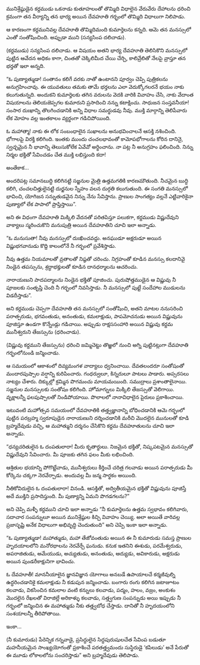 ﻿మునిశ్రేష్ఠుడైన కర్దముడు ఒకనాడు కుతూహలంతో తొమ్మిది విధాలైన వేరువేరు దేహాలను ధరించి క్రమంగా తన వీర్యాన్ని తన భార్య అయిన దేవహూతి గర్భంలో తొమ్మిది విధాలుగా నిలిపాడు. 

ఆ కారణంగా కర్దమునివల్ల దేవహూతి తొమ్మిదిమంది కుమార్తెలను కన్నది. ఆమె తన మనస్సులో ఎంతో సంతోషించింది. అప్పుడా ముని (సన్యసింప దలిచాడు). 

(కర్దముడు) సన్యసింప దలిచాడు. ఆ విషయం అతని భార్య దేవహూతి తెలిసికొని మనస్సులో పుట్టిన ఆవేదన అధికం కాగా, చింతతో చెక్కిలిమీద చేయి చేర్చి, కాలివ్రేలితో నేలపై వ్రాస్తూ తన భర్తతో ఇలా అన్నది. 

“ఓ పుణ్యాత్ముడా! సంతానం కలిగే వరకు నాతో ఉంటానని పూర్వం చెప్పి పుత్రికలను అనుగ్రహించావు. ఈ యువతులు తమకు తామే భర్తలను ఎలా వెదుక్కోగలరనే భయం నాకు కలుగుతున్నది. అందుకని కుమార్తెలకు తగిన వరులను వెదకి వారికి వివాహం చేసి, నాకు వేదాంత విషయాలను తెలియజెప్పగల కుమారుని ప్రసాదించి నన్ను కటాక్షించు. సాధుజన సంస్తవనీయా! సంసార దుఃఖాన్ని తొలగించడానికి అన్ని విధాల సమర్థుడవు నీవు. ముక్తి మార్గాన్ని తెలిపేవారు లేక మోహం వల్ల ఇంతకాలం వ్యర్థంగా గడిచిపోయింది. 

ఓ మహాత్మా! నాకు ఈ లోక సంబంధాలైన సుఖాలను అనుభవించాలనే ఆసక్తి నశించింది. భోగాలపై విరక్తి కలిగింది. ఇంతకు ముందు చంచలభావంతో కామోపభోగాలను కోరిన దానినై, స్వచ్ఛమైన నీ భావాన్ని తెలుసుకోలేక ఏవేవో అర్థించాను. నా పట్ల నీ అనుగ్రహం ఫలించింది. నిన్ను నిర్మల భక్తితో సేవించడం చేత ముక్తి లభిస్తుంది కదా! 

అంతేకాక... 

అందరిపట్ల సమానబుద్ధి కలిగినట్టి సజ్జనుల మైత్రి ఉత్తమగతికి కారణమౌతుంది. నీచమైన బుద్ధి కలిగి, చంచలచిత్తులైనట్టి దుర్జనుల స్నేహం వలన దుర్గతి కలుగుతుంది. ఈ సంగతి మనస్సులో భావించి, యోగిజన సన్నుతుడవైన నిన్ను నేను సేవిస్తాను. ప్రాణుల సాంగత్యం వల్లనే ఎట్టివారికైనా పుణ్యాలో లేక పాపాలో ప్రాప్తిస్తాయి”. 

అని ఈ విధంగా దేవహూతి మిక్కిలి వేదనతో పరితపిస్తూ పలుకగా, కర్దముడు విష్ణుదేవుని వాక్యాలు స్మరించుకొని మనుపుత్రి అయిన దేవహూతిని చూచి ఇలా అన్నాడు. 

“ఓ మనుసుతా! నీవు మనస్సులో దుఃఖించవద్దు. అనఘుడూ అక్షరుడూ అయిన విష్ణుభగవానుడు కొద్ది కాలంలోనే నీ గర్భంలో ప్రవేశిస్తాడు. 

నీవు ఉత్తమ నియమాలతో వ్రతాలతో నిష్ఠతో చరించు. నిగ్రహంతో కూడిన మనస్సు కలదానివై నిండైన తపస్సును, శ్రద్ధాభక్తులతో కూడిన దానధర్మాలను ఆచరించు. 

నారాయణుని పాదపద్మాలను నిండైన భక్తితో పూజించు. పురుషోత్తముడైన ఆ విష్ణువు నీ పూజలకు సంతృప్తి చెంది నీ గర్భంలో నివసిస్తాడు. నీ మనస్సులో పుట్టే సందేహాల ముడులను విడదీస్తాడు”. 

అని కర్దముడు చెప్పగా దేవహూతి తన మనస్సులో సంతోషించి, అతని మాటల ననుసరించి పరాత్పరుడు, భగవంతుడు, అనంతుడు, కమలాక్షుడు, పాపమోచనుడు అయిన విష్ణువును పూజిస్తూ ఉండగా కొన్నేండ్లు గడిచాయి. అప్పుడు రాక్షససంహారి అయిన విష్ణువు కర్దమ మునీశ్వరుని తేజస్సును (ధరించాడు). 

(విష్ణువు కర్దముని తేజస్సును) ధరించి జమ్మిచెట్టు తొఱ్ఱలో నుంచి అగ్ని పుట్టినట్లుగా దేవహూతి గర్భంలోనుండి జన్మించాడు. 

ఆ సమయంలో ఆకాశంలో దివ్యమంగళ వాద్యాలు ధ్వనించాయి. దేవతలందరూ సంతోషంతో మందారపుష్పాల వర్షాన్ని కురిపించారు. గంధర్వులూ, కిన్నరులూ పాటలు పాడారు. అప్సరసలు నాట్యం చేశారు. దిక్కుల్లో క్రమ్మిన పొగమంచు మాయమయింది. సముద్రాలు ప్రశాంతాలైనాయి. సజ్జనుల మనస్సులకు సంతోషం కలిగింది. హోమాగ్నులు మిక్కిలి తేజస్సుతో వెలిగాయి. వృక్షాలన్నీ ఫలపుష్పాలతో నిండిపోయాయి. పొలాలలో నానావిధాలైన పైరులు ప్రకాశించాయి. 

ఇటువంటి మహోత్సవ సమయంలో దేవహూతికి తత్త్వజ్ఞానాన్ని బోధించడానికి ఆమె గర్భంలో పుట్టిన పరబ్రహ్మ స్వరూపుడైన నారాయణుని దర్శించడానికి మరీచి మొదలైన మునులతో కూడి బ్రహ్మదేవుడు వచ్చి, ఆ మహాత్ముని దర్శనం చేసికొని కర్దమ దేవహూతులను చూచి ఇలా అన్నాడు. 

“ధన్యచరితులైన ఓ దంపతులారా! మీరు కృతార్థులు. నిజమైన భక్తితో, నిష్కపటమైన మనస్సుతో విష్ణుదేవుని సేవించారు. మీ పూజకు తగిన ఫలం మీకు లభించింది. 

ఆశ్రితుల భయాన్ని పోగొట్టేవాడు, మునీశ్వరులు కీర్తించే చరిత్ర గలవాడు అయిన పరాత్పరుడు మీ కోర్కెను చక్కగా నెరవేర్చాడు. అందువల్ల మీ జన్మ సార్థకం అయింది. 

నీతికోవిదులైన ఓ దంపతులారా! వినండి. ఆసక్తితో, అద్వితీయమైన భక్తితో విష్ణువును పూజిస్తే అదే ముక్తిని ప్రసాదిస్తుంది. మీ పుణ్యాన్ని ఏమని పొగడగలను?” 

అని చెప్పి మళ్ళీ కర్దముని చూచి ఇలా అన్నాడు “నీ కుమార్తెలను ఉత్తమ స్వభావం కలిగివారు, సదాచార సంపన్నులూ అయిన మునిశ్రేష్ఠుల కిచ్చి వివాహం చెయ్యి. అలా అయితే వారివల్ల ప్రజాసృష్టి అనేక విధాలుగా అభివృద్ధి చెందుతుంది” అని చెప్పి ఇంకా ఇలా అన్నాడు. 

“ఓ పుణ్యాత్ముడా! మహాత్ముడు, మహా తేజోవంతుడు అయిన ఈ నీ కుమారుడు సమస్త ప్రాణుల హృదయాలలోని మనోరథాలను నెరవేర్చే ఘనుడు. కనుక ఇతనిని ఈశుడు, పరమేశ్వరుడు, అపరాజితుడు, అమేయుడు, అచ్యుతుడు, అనంతుడు, ఆద్యుడు, అవికారుడు, అక్షరుడు అయిన పుండరీకాక్షునిగా భావించు. 

ఓ దేవహూతీ! మాననీయాలైన జ్ఞానవిజ్ఞాన యోగాలు అనబడే ఉపాయాలచే కర్మజీవుల్ని ఉద్ధరించడానికై కమలాక్షుడు నీ కడుపున జన్మించాడు. బంగారు రంగు కలిగిన జటాజూటం కలవాడు, వికసించిన కమలాల వంటి కన్నులు కలవాడు, పద్మం, హలం, వజ్రం, అంకుశం మొదలైన రేఖలతో విరాజిల్లే అరికాళ్ళు కలవాడు, సత్త్వగుణ సంపన్నుడు అయి ఇప్పుడు నీ గర్భంలో జన్మించిన ఈ మహాత్ముడు నీకు తత్త్వబోధ చేస్తాడు. దానితో నీ హృదయంలోని సంశయాలన్నీ తీరిపోతాయి. 

ఇంకా... 

(నీ కుమారుడు) పేరెన్నిక గన్నవాడై, ప్రసిద్ధులైన సిద్ధపురుషులచేత సేవింప బడుతూ మహనీయమైన సాంఖ్యయోగంతో ప్రకాశించే పరతత్త్వమందు సుస్థిరుడై ‘కపిలుడు’ అనే పేరుతో ఈ మూడు లోకాలలోను సంచరిస్తాడు” అని బ్రహ్మదేవుడు తెలిపాడు. 

